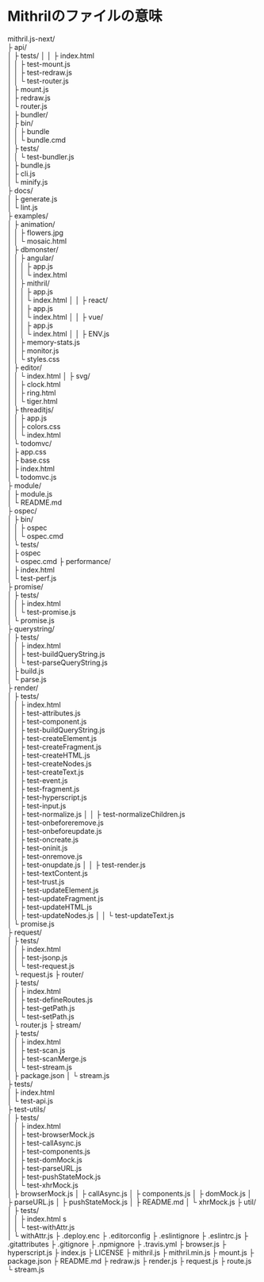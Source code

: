 # Mithrilのファイルの意味

mithril.js-next/  
	├ api/  
	│ ├ tests/
	│ │  ├ index.html  
	│ │  ├ test-mount.js  
	│ │  ├ test-redraw.js  
	│ │  └ test-router.js  
	│ ├ mount.js  
	│ ├ redraw.js  
	│ └ router.js  
	│ 
	├ bundler/  
	│ ├ bin/  
	│ │ ├ bundle  
	│ │ └ bundle.cmd  
	│ ├ tests/  
	│ │ └ test-bundler.js  
	│ ├ bundle.js  
	│ ├ cli.js  
	│ └ minify.js  
	├ docs/  
	│ ├ generate.js  
	│ └ lint.js  
	├ examples/  
	│ ├ animation/  
	│ │ ├ flowers.jpg  
	│ │ └ mosaic.html  
	│ ├ dbmonster/  
	│ │  ├ angular/  
	│ │  │  ├ app.js  
	│ │  │  └ index.html  
	│ │  ├ mithril/  
	│ │  │  ├ app.js  
	│ │  │  └ index.html 
	│ │  ├ react/  
	│ │  │  ├ app.js  
	│ │  │  └ index.html 
	│ │  ├ vue/  
	│ │  │  ├ app.js  
	│ │  │  └ index.html 
	│ │  ├ ENV.js  
	│ │  ├ memory-stats.js  
	│ │  ├ monitor.js  
	│ │  └ styles.css  
	│ ├ editor/  
	│ │  └ index.html 
	│ ├ svg/  
	│ │  ├ clock.html  
	│ │  ├ ring.html  
	│ │  └ tiger.html  
	│ ├ threaditjs/  
	│ │  ├ app.js  
	│ │  ├ colors.css  
	│ │  └ index.html  
	│ └ todomvc/  
	│    ├ app.css  
	│    ├ base.css  
	│    ├ index.html  
	│    └ todomvc.js  
	├ module/  
	│ ├ module.js  
	│ └ README.md  
	├ ospec/  
	│ ├ bin/  
	│ │ ├ ospec  
	│ │ └ ospec.cmd  
	│ └ tests/  
	│    ├ ospec  
	│    └ ospec.cmd 
	├ performance/  
	│ ├ index.html  
	│ └ test-perf.js  
	├ promise/  
	│ ├ tests/  
	│ │  ├ index.html  
	│ │  └ test-promise.js  
	│ └ promise.js  
	├ querystring/  
	│ ├  tests/  
	│ │  ├ index.html  
	│ │  ├ test-buildQueryString.js  
	│ │  └ test-parseQueryString.js  
	│ ├ build.js  
	│ └ parse.js  
	├ render/  
	│ ├ tests/  
	│ │  ├ index.html  
	│ │  ├ test-attributes.js  
	│ │  ├ test-component.js  
	│ │  ├ test-buildQueryString.js  
	│ │  ├ test-createElement.js  
	│ │  ├ test-createFragment.js  
	│ │  ├ test-createHTML.js  
	│ │  ├ test-createNodes.js  
	│ │  ├ test-createText.js  
	│ │  ├ test-event.js  
	│ │  ├ test-fragment.js  
	│ │  ├ test-hyperscript.js  
	│ │  ├ test-input.js  
	│ │  ├ test-normalize.js 
	│ │  ├ test-normalizeChildren.js  
	│ │  ├ test-onbeforeremove.js  
	│ │  ├ test-onbeforeupdate.js  
	│ │  ├ test-oncreate.js  
	│ │  ├ test-oninit.js  
	│ │  ├ test-onremove.js  
	│ │  ├ test-onupdate.js 
	│ │  ├ test-render.js  
	│ │  ├ test-textContent.js  
	│ │  ├ test-trust.js  
	│ │  ├ test-updateElement.js  
	│ │  ├ test-updateFragment.js  
	│ │  ├ test-updateHTML.js  
	│ │  ├ test-updateNodes.js 
	│ │  └ test-updateText.js  
	│ └ promise.js  
	├ request/  
	│ ├ tests/  
	│ │  ├ index.html  
	│ │  ├ test-jsonp.js  
	│ │  └ test-request.js  
	│ └  request.js
	├ router/  
	│ ├ tests/  
	│ │  ├ index.html  
	│ │  ├ test-defineRoutes.js  
	│ │  ├ test-getPath.js  
	│ │  └ test-setPath.js  
	│ └ router.js
	├ stream/  
	│ ├ tests/  
	│ │  ├ index.html  
	│ │  ├ test-scan.js  
	│ │  ├ test-scanMerge.js  
	│ │  └ test-stream.js  
	│ ├ package.json
	│ └ stream.js  
	├ tests/  
	│ ├ index.html  
	│ └ test-api.js  
	├ test-utils/  
	│ ├ tests/  
	│ │  ├ index.html  
	│ │  ├ test-browserMock.js  
	│ │  ├ test-callAsync.js  
	│ │  ├ test-components.js  
	│ │  ├ test-domMock.js  
	│ │  ├ test-parseURL.js  
	│ │  ├ test-pushStateMock.js  
	│ │  └ test-xhrMock.js  
	│ ├ browserMock.js
	│ ├ callAsync.js
	│ ├ components.js
	│ ├ domMock.js
	│ ├ parseURL.js
	│ ├ pushStateMock.js
	│ ├ README.md
	│ └ xhrMock.js
	├ util/  
	│ ├ tests/  
	│ │  ├ index.html  s  
	│ │  └ test-withAttr.js  
	│ └ withAttr.js
	├ .deploy.enc
	├ .editorconfig
	├ .eslintignore
	├ .eslintrc.js
	├ .gitattributes
	├ .gitignore
	├ .npmignore
	├ .travis.yml
	├ browser.js
	├ hyperscript.js
	├ index.js
	├ LICENSE
	├ mithril.js
	├ mithril.min.js
	├ mount.js
	├ package.json
	├ README.md
	├ redraw.js
	├ render.js
	├ request.js
	├ route.js
	└ stream.js
